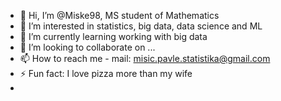 - 👋 Hi, I’m @Miske98, MS student of Mathematics
- 👀 I’m interested in statistics, big data, data science and ML
- 🌱 I’m currently learning working with big data
- 💞️ I’m looking to collaborate on ...
- 📫 How to reach me - mail: misic.pavle.statistika@gmail.com
- ⚡ Fun fact: I love pizza more than my wife
- 
<!---
Miske98/Miske98 is a ✨ special ✨ repository because its `README.md` (this file) appears on your GitHub profile.
You can click the Preview link to take a look at your changes.
--->
